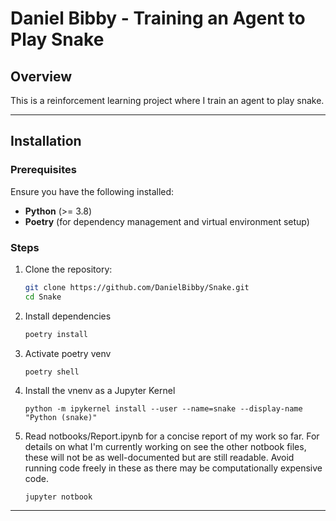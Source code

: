# Daniel Bibby - Training an Agent to Play Snake

## Overview

This is a reinforcement learning project where I 
train an agent to play snake.

---

## Installation

### Prerequisites

Ensure you have the following installed:

- **Python** (>= 3.8)
- **Poetry** (for dependency management and virtual environment setup)

### Steps

1. Clone the repository:
   ```bash
   git clone https://github.com/DanielBibby/Snake.git
   cd Snake

2. Install dependencies
   ``` bash
   poetry install

3. Activate poetry venv
   ```
   poetry shell

4. Install the vnenv as a Jupyter Kernel
   ```
   python -m ipykernel install --user --name=snake --display-name "Python (snake)"

5. Read notbooks/Report.ipynb for a concise report of my work so far. For 
   details on what I'm currently working on see the other
   notbook files, these will not be as well-documented but
   are still readable. Avoid running code freely in these as there
   may be computationally expensive code.
   ```
   jupyter notbook
   
---


